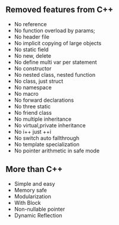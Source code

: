 

## Removed features from C++

- No reference
- No function overload by params;
- No header file
- No implicit copying of large objects
- No static field
- No new, delete
- No define multi var per statement
- No constructor
- No nested class, nested function
- No class, just struct
- No namespace
- No macro
- No forward declarations
- No three static
- No friend class
- No multiple inheritance
- No virtual,private inheritance
- No i++ just ++i
- No switch auto fallthrough
- No template specialization
- No pointer arithmetic in safe mode


## More than C++

- Simple and easy
- Memory safe
- Modularization
- With Block
- Non-nullable pointer
- Dynamic Reflection

